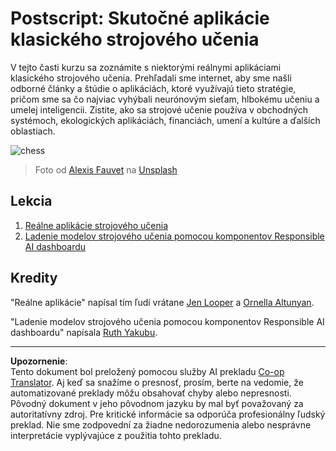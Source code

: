 <!--
CO_OP_TRANSLATOR_METADATA:
{
  "original_hash": "5e069a0ac02a9606a69946c2b3c574a9",
  "translation_date": "2025-09-05T15:49:14+00:00",
  "source_file": "9-Real-World/README.md",
  "language_code": "sk"
}
-->
# Postscript: Skutočné aplikácie klasického strojového učenia

V tejto časti kurzu sa zoznámite s niektorými reálnymi aplikáciami klasického strojového učenia. Prehľadali sme internet, aby sme našli odborné články a štúdie o aplikáciách, ktoré využívajú tieto stratégie, pričom sme sa čo najviac vyhýbali neurónovým sieťam, hlbokému učeniu a umelej inteligencii. Zistite, ako sa strojové učenie používa v obchodných systémoch, ekologických aplikáciách, financiách, umení a kultúre a ďalších oblastiach.

![chess](../../../9-Real-World/images/chess.jpg)

> Foto od <a href="https://unsplash.com/@childeye?utm_source=unsplash&utm_medium=referral&utm_content=creditCopyText">Alexis Fauvet</a> na <a href="https://unsplash.com/s/photos/artificial-intelligence?utm_source=unsplash&utm_medium=referral&utm_content=creditCopyText">Unsplash</a>
  
## Lekcia

1. [Reálne aplikácie strojového učenia](1-Applications/README.md)
2. [Ladenie modelov strojového učenia pomocou komponentov Responsible AI dashboardu](2-Debugging-ML-Models/README.md)

## Kredity

"Reálne aplikácie" napísal tím ľudí vrátane [Jen Looper](https://twitter.com/jenlooper) a [Ornella Altunyan](https://twitter.com/ornelladotcom).

"Ladenie modelov strojového učenia pomocou komponentov Responsible AI dashboardu" napísala [Ruth Yakubu](https://twitter.com/ruthieyakubu).

---

**Upozornenie**:  
Tento dokument bol preložený pomocou služby AI prekladu [Co-op Translator](https://github.com/Azure/co-op-translator). Aj keď sa snažíme o presnosť, prosím, berte na vedomie, že automatizované preklady môžu obsahovať chyby alebo nepresnosti. Pôvodný dokument v jeho pôvodnom jazyku by mal byť považovaný za autoritatívny zdroj. Pre kritické informácie sa odporúča profesionálny ľudský preklad. Nie sme zodpovední za žiadne nedorozumenia alebo nesprávne interpretácie vyplývajúce z použitia tohto prekladu.